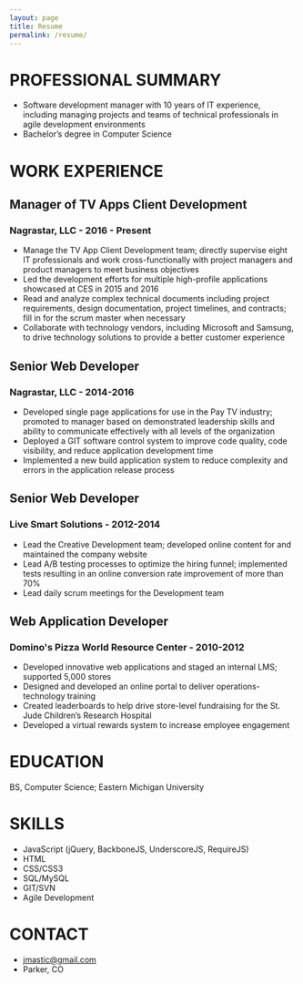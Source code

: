 ```yaml
---
layout: page
title: Resume
permalink: /resume/
---
```


# PROFESSIONAL SUMMARY
*	Software development manager with 10 years of IT experience, including managing projects and teams of technical professionals in agile development environments
*	Bachelor’s degree in Computer Science

# WORK EXPERIENCE

## Manager of TV Apps Client Development
### Nagrastar, LLC - 2016 - Present
* Manage the TV App Client Development team; directly supervise eight IT professionals and work cross-functionally with project managers and product managers to meet business objectives
*	Led the development efforts for multiple high-profile applications showcased at CES in 2015 and 2016
*	Read and analyze complex technical documents including project requirements, design documentation, project timelines, and contracts; fill in for the scrum master when necessary
*	Collaborate with technology vendors, including Microsoft and Samsung, to drive technology solutions to provide a better customer experience

## Senior Web Developer
### Nagrastar, LLC - 2014-2016
*	Developed single page applications for use in the Pay TV industry; promoted to manager based on demonstrated leadership skills and ability to communicate effectively with all levels of the organization
*	Deployed a GIT software control system to improve code quality, code visibility, and reduce application development time
*	Implemented a new build application system to reduce complexity and errors in the application release process

## Senior Web Developer
### Live Smart Solutions - 2012-2014
*	Lead the Creative Development team; developed online content for and maintained the company website
*	Lead A/B testing processes to optimize the hiring funnel; implemented tests resulting in an online conversion rate improvement of more than 70%
*	Lead daily scrum meetings for the Development team

## Web Application Developer
### Domino's Pizza World Resource Center - 2010-2012
*	Developed innovative web applications and staged an internal LMS; supported 5,000 stores
*	Designed and developed an online portal to deliver operations-technology training
*	Created leaderboards to help drive store-level fundraising for the St. Jude Children’s Research Hospital
*	Developed a virtual rewards system to increase employee engagement

# EDUCATION
BS, Computer Science; Eastern Michigan University

# SKILLS
* JavaScript (jQuery, BackboneJS, UnderscoreJS, RequireJS)
* HTML
* CSS/CSS3
* SQL/MySQL
* GIT/SVN
* Agile Development

# CONTACT
* [jmastic@gmail.com](mailto:jmastic@gmail.com)
* Parker, CO
